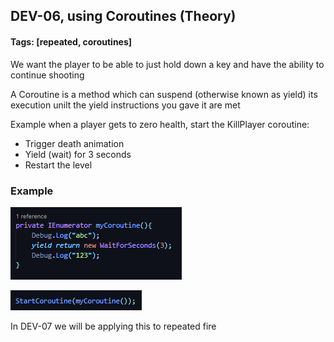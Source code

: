 ## DEV-06, using Coroutines (Theory)
#### Tags: [repeated, coroutines]

We want the player to be able to just hold down a key and have the ability to continue shooting

A Coroutine is a method which can suspend (otherwise known as yield) its execution unilt the yield instructions you gave it are met

Example when a player gets to zero health, start the KillPlayer coroutine:
+ Trigger death animation
+ Yield (wait) for 3 seconds
+ Restart the level

### Example

![](../images/DEV-06-A.png)

![](../images/DEV-06-B.png)


In DEV-07 we will be applying this to repeated fire
